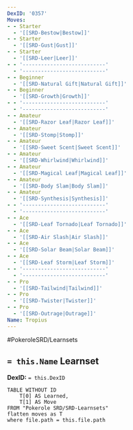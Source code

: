 ```yaml
---
DexID: '0357'
Moves:
- - Starter
  - '[[SRD-Bestow|Bestow]]'
- - Starter
  - '[[SRD-Gust|Gust]]'
- - Starter
  - '[[SRD-Leer|Leer]]'
- - '---------------------------'
  - '---------------------------'
- - Beginner
  - '[[SRD-Natural Gift|Natural Gift]]'
- - Beginner
  - '[[SRD-Growth|Growth]]'
- - '---------------------------'
  - '---------------------------'
- - Amateur
  - '[[SRD-Razor Leaf|Razor Leaf]]'
- - Amateur
  - '[[SRD-Stomp|Stomp]]'
- - Amateur
  - '[[SRD-Sweet Scent|Sweet Scent]]'
- - Amateur
  - '[[SRD-Whirlwind|Whirlwind]]'
- - Amateur
  - '[[SRD-Magical Leaf|Magical Leaf]]'
- - Amateur
  - '[[SRD-Body Slam|Body Slam]]'
- - Amateur
  - '[[SRD-Synthesis|Synthesis]]'
- - '---------------------------'
  - '---------------------------'
- - Ace
  - '[[SRD-Leaf Tornado|Leaf Tornado]]'
- - Ace
  - '[[SRD-Air Slash|Air Slash]]'
- - Ace
  - '[[SRD-Solar Beam|Solar Beam]]'
- - Ace
  - '[[SRD-Leaf Storm|Leaf Storm]]'
- - '---------------------------'
  - '---------------------------'
- - Pro
  - '[[SRD-Tailwind|Tailwind]]'
- - Pro
  - '[[SRD-Twister|Twister]]'
- - Pro
  - '[[SRD-Outrage|Outrage]]'
Name: Tropius
---
```


#PokeroleSRD/Learnsets

## `= this.Name` Learnset

**DexID:** `= this.DexID`

```dataview
TABLE WITHOUT ID
    T[0] AS Learned,
    T[1] AS Move
FROM "Pokerole SRD/SRD-Learnsets"
flatten moves as T
where file.path = this.file.path
```
